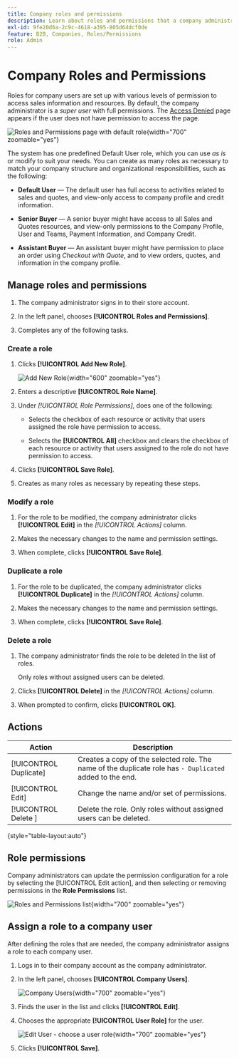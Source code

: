 ```yaml
---
title: Company roles and permissions
description: Learn about roles and permissions that a company administrator can apply to company users, allowing for various levels access to order information and resources.
exl-id: 9fe20d6a-2c9c-4618-a395-805d64dcf0de
feature: B2B, Companies, Roles/Permissions
role: Admin
---
```

# Company Roles and Permissions

Roles for company users are set up with various levels of permission to access sales information and resources. By default, the company administrator is a _super user_ with full permissions. The [Access Denied](../content-design/pages.md#access-denied) page appears if the user does not have permission to access the page.

![Roles and Permissions page with default role](./assets/company-roles-permissions.png){width="700" zoomable="yes"}

The system has one predefined Default User role, which you can use _as is_ or modify to suit your needs. You can create as many roles as necessary to match your company structure and organizational responsibilities, such as the following:

- **Default User** — The default user has full access to activities related to sales and quotes, and view-only access to company profile and credit information.

- **Senior Buyer** — A senior buyer might have access to all Sales and Quotes resources, and view-only permissions to the Company Profile, User and Teams, Payment Information, and Company Credit.

- **Assistant Buyer** — An assistant buyer might have permission to place an order using _Checkout with Quote_, and to view orders, quotes, and information in the company profile.

## Manage roles and permissions

1. The company administrator signs in to their store account.

1. In the left panel, chooses **[!UICONTROL Roles and Permissions]**.

1. Completes any of the following tasks.

### Create a role

1. Clicks **[!UICONTROL Add New Role]**.

   ![Add New Role](./assets/company-roles-permissions-add-storefront.png){width="600" zoomable="yes"}

1. Enters a descriptive **[!UICONTROL Role Name]**.

1. Under _[!UICONTROL Role Permissions]_, does one of the following:

   - Selects the checkbox of each resource or activity that users assigned the role have permission to access.

   - Selects the **[!UICONTROL All]** checkbox and clears the checkbox of each resource or activity that users assigned to the role do not have permission to access.

1. Clicks **[!UICONTROL Save Role]**.

1. Creates as many roles as necessary by repeating these steps.

### Modify a role

1. For the role to be modified, the company administrator clicks **[!UICONTROL Edit]** in the _[!UICONTROL Actions]_ column.

1. Makes the necessary changes to the name and permission settings.

1. When complete, clicks **[!UICONTROL Save Role]**.

### Duplicate a role

1. For the role to be duplicated, the company administrator clicks **[!UICONTROL Duplicate]** in the _[!UICONTROL Actions]_ column.

1. Makes the necessary changes to the name and permission settings.

1. When complete, clicks **[!UICONTROL Save Role]**.

### Delete a role

1. The company administrator finds the role to be deleted In the list of roles.

   Only roles without assigned users can be deleted.

1. Clicks **[!UICONTROL Delete]** in the _[!UICONTROL Actions]_ column.

1. When prompted to confirm, clicks **[!UICONTROL OK]**.

## Actions

| Action    | Description |
|-----------| ----------- |
| [!UICONTROL Duplicate] | Creates a copy of the selected role. The name of the duplicate role has `- Duplicated` added to the end. |
| [!UICONTROL Edit]      | Change the name and/or set of permissions.                                                               |
| [!UICONTROL Delete ]   | Delete the role. Only roles without assigned users can be deleted.                                       |

{style="table-layout:auto"}

## Role permissions

Company administrators can update the permission configuration for a role by selecting the [!UICONTROL Edit action], and then selecting or removing permissions in the **Role Permissions** list.

![Roles and Permissions list](./assets/role-permissions-list.png){width="700" zoomable="yes"}

## Assign a role to a company user

After defining the roles that are needed, the company administrator assigns a role to each company user.

1. Logs in to their company account as the company administrator.

1. In the left panel, chooses **[!UICONTROL Company Users]**.

   ![Company Users](./assets/company-users-list-storefront.png){width="700" zoomable="yes"}

1. Finds the user in the list and clicks **[!UICONTROL Edit]**.

1. Chooses the appropriate **[!UICONTROL User Role]** for the user.

   ![Edit User - choose a user role](./assets/company-user-assign-role.png){width="700" zoomable="yes"}

1. Clicks **[!UICONTROL Save]**.
